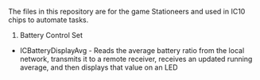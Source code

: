 The files in this repository are for the game Stationeers and used in IC10 chips to automate tasks. 

1. Battery Control Set
- ICBatteryDisplayAvg - Reads the average battery ratio from the local network, transmits it to a remote receiver, receives an updated running average, and then displays that value on an LED

